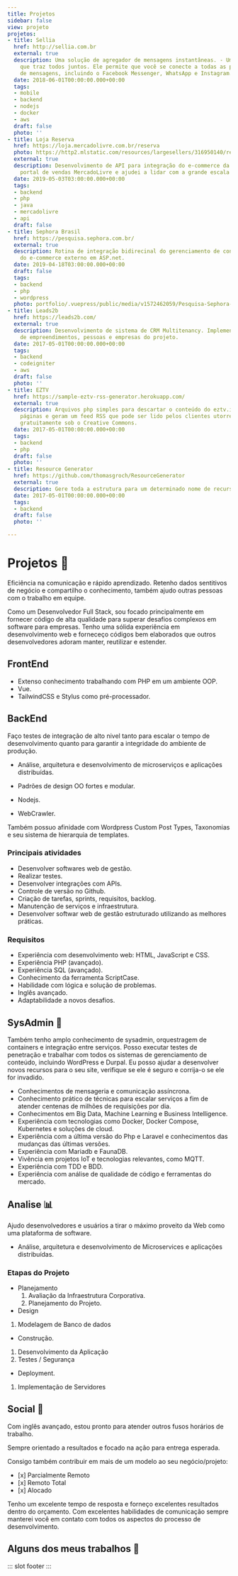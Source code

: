 ```yaml
---
title: Projetos
sidebar: false
view: projeto
projetos:
- title: Sellia
  href: http://sellia.com.br
  external: true
  description: Uma solução de agregador de mensagens instantâneas. - Um aplicativo
    que traz todos juntos. Ele permite que você se conecte a todas as plataformas
    de mensagens, incluindo o Facebook Messenger, WhatsApp e Instagram.
  date: 2018-06-01T00:00:00.000+00:00
  tags:
  - mobile
  - backend
  - nodejs
  - docker
  - aws
  draft: false
  photo: ''
- title: Loja Reserva
  href: https://loja.mercadolivre.com.br/reserva
  photo: https://http2.mlstatic.com/resources/largesellers/316950140/reserva/background201805090525.jpg
  external: true
  description: Desenvolvimento de API para integração do e-commerce da Reserva para
    portal de vendas MercadoLivre e ajudei a lidar com a grande escala de usuários.
  date: 2019-05-03T03:00:00.000+00:00
  tags:
  - backend
  - php
  - java
  - mercadolivre
  - api
  draft: false
- title: Sephora Brasil
  href: https://pesquisa.sephora.com.br/
  external: true
  description: Rotina de integração bidirecinal do gerenciamento de conteúdo com produtos
    do e-commerce externo em ASP.net.
  date: 2019-04-18T03:00:00.000+00:00
  draft: false
  tags:
  - backend
  - php
  - wordpress
  photo: portfolio/.vuepress/public/media/v1572462059/Pesquisa-Sephora-Brasil_mpvczz.png
- title: Leads2b
  href: https://leads2b.com/
  external: true
  description: Desenvolvimento de sistema de CRM Multitenancy. Implementação de gerenciador
    de empreendimentos, pessoas e empresas do projeto.
  date: 2017-05-01T00:00:00.000+00:00
  tags:
  - backend
  - codeigniter
  - aws
  draft: false
  photo: ''
- title: EZTV
  href: https://sample-eztv-rss-generator.herokuapp.com/
  external: true
  description: Arquivos php simples para descartar o conteúdo do eztv.it mostram as
    páginas e geram um feed RSS que pode ser lido pelos clientes utorrent e liberado
    gratuitamente sob o Creative Commons.
  date: 2017-05-01T00:00:00.000+00:00
  tags:
  - backend
  - php
  draft: false
  photo: ''
- title: Resource Generator
  href: https://github.com/thomasgroch/ResourceGenerator
  external: true
  description: Gere toda a estrutura para um determinado nome de recurso.
  date: 2017-05-01T00:00:00.000+00:00
  tags:
  - backend
  draft: false
  photo: ''

---
```

# Projetos 📑

Eficiência na comunicação e rápido aprendizado. 
Retenho dados sentitivos de negócio e compartilho o conhecimento, também ajudo outras pessoas com o trabalho em equipe.

Como um Desenvolvedor Full Stack, sou focado principalmente em fornecer código de alta qualidade para superar desafios complexos em software para empresas. Tenho uma sólida experiência em desenvolvimento web e forneceço códigos bem elaborados que outros desenvolvedores adoram manter, reutilizar e estender.

## FrontEnd 

* Extenso conhecimento trabalhando com PHP em um ambiente OOP.
* Vue.
* TailwindCSS e Stylus como pré-processador.

## BackEnd

Faço testes de integração de alto nivel tanto para escalar o tempo de desenvolvimento quanto para garantir a integridade do ambiente de produção.

* Análise, arquitetura e desenvolvimento de microserviços e aplicações distribuídas.

* Padrões de design OO fortes e modular.

- Nodejs.

- WebCrawler.

Também possuo afinidade com Wordpress Custom Post Types, Taxonomias e seu sistema de hierarquia de templates.

### Principais atividades 

* Desenvolver softwares web de gestão.
* Realizar testes.
* Desenvolver integrações com APIs.
* Controle de versão no Github.
* Criação de tarefas, sprints, requisitos, backlog.
* Manutenção de serviços e infraestrutura.
* Desenvolver softwar web de gestão estruturado utilizando as melhores práticas.

### Requisitos

* Experiência com desenvolvimento web: HTML, JavaScript e CSS.
* Experiência PHP (avançado).
* Experiência SQL (avançado).
* Conhecimento da ferramenta ScriptCase.
* Habilidade com lógica e solução de problemas.
* Inglês avançado.
* Adaptabilidade a novos desafios.

## SysAdmin 🔐

Também tenho amplo conhecimento de sysadmin, orquestragem de containers e integração entre serviços. Posso executar testes de penetração e trabalhar com todos os sistemas de gerenciamento de conteúdo, incluindo WordPress e Durpal. Eu posso ajudar a desenvolver novos recursos para o seu site, verifique se ele é seguro e corrija-o se ele for invadido.

* Conhecimentos de mensageria e comunicação assíncrona.
* Conhecimento prático de técnicas para escalar serviços a fim de atender centenas de milhões de requisições por dia.
* Conhecimentos em Big Data, Machine Learning e Business Intelligence.
* Experiência com tecnologias como Docker, Docker Compose, Kubernetes e soluções de cloud.
* Experiência com a última versão do Php e Laravel e conhecimentos das mudanças das últimas versões.
* Experiência com Mariadb e FaunaDB.
* Vivência em projetos IoT e tecnologias relevantes, como MQTT.
* Experiência com TDD e BDD.
* Experiência com análise de qualidade de código e ferramentas do mercado.

## Analise 📊

Ajudo desenvolvedores e usuários a tirar o máximo proveito da Web como uma plataforma de software.

* Análise, arquitetura e desenvolvimento de Microservices e aplicações distribuídas.

### Etapas do Projeto

* Planejamento
  1. Avaliação da Infraestrutura Corporativa.
  2. Planejamento do Projeto.
* Design

1. Modelagem de Banco de dados

* Construção.

1. Desenvolvimento da Aplicação
2. Testes / Segurança

* Deployment.

1. Implementação de Servidores

## Social 👥

 Com inglês avançado, estou pronto para atender outros fusos horários de trabalho.
</br>

Sempre orientado a resultados e focado na ação para entrega esperada.

Consigo também contribuir em mais de um modelo ao seu negócio/projeto:
* \[x\] Parcialmente Remoto
* \[x\] Remoto Total
* \[x\] Alocado 

Tenho um excelente tempo de resposta e forneço excelentes resultados dentro do orçamento. 
Com excelentes habilidades de comunicação sempre manterei você em contato com todos os aspectos do processo de desenvolvimento.

## Alguns dos meus trabalhos 💼
::: slot footer
<BaseProjeto/>
:::
